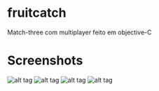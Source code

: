 # fruitcatch

Match-three com multiplayer feito em objective-C


# Screenshots

![alt tag](https://s24.postimg.org/j2casne35/Simulator_Screen_Shot_28_de_jan_de_2017_18_50_05.png) ![alt tag](https://s24.postimg.org/mzzki20wh/Simulator_Screen_Shot_28_de_jan_de_2017_18_50_14.png) ![alt tag](https://s24.postimg.org/fy1mvuxap/Simulator_Screen_Shot_28_de_jan_de_2017_18_50_26.png) ![alt tag](https://s24.postimg.org/lnmgtwsup/Simulator_Screen_Shot_28_de_jan_de_2017_18_50_42.png)
